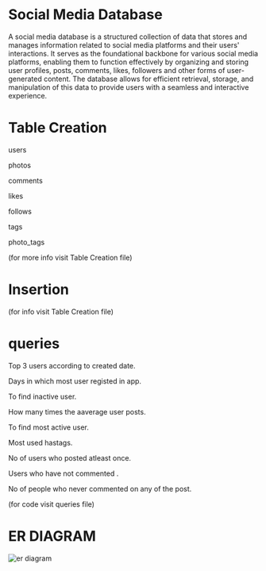 # Social Media Database


A social media database is a structured collection of data that stores and manages information related to social media platforms and their users' interactions. It serves as the foundational backbone for various social media platforms, enabling them to function effectively by organizing and storing user profiles, posts, comments, likes, followers and other forms of user-generated content. The database allows for efficient retrieval, storage, and manipulation of this data to provide users with a seamless and interactive experience.

# Table Creation

users

photos

comments

likes

follows

tags

photo_tags


(for more info visit Table Creation file)







# Insertion

(for  info visit Table Creation file)




# queries


Top 3 users according to created date.

Days in which most user registed in app.

To find inactive user.

How many times the aaverage user posts.

To find most active user.

Most used hastags.

No of users who posted atleast once.

Users who have not commented .

No of people who never commented on any of the post.


(for code visit queries file)


# ER DIAGRAM
![er diagram](https://github.com/RishabInanni/socialmediadatabase/assets/110304592/4a6518e2-1c21-4627-90fa-6582f99cce54)





 

